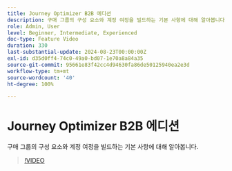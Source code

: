 ```yaml
---
title: Journey Optimizer B2B 에디션
description: 구매 그룹의 구성 요소와 계정 여정을 빌드하는 기본 사항에 대해 알아봅니다.
role: Admin, User
level: Beginner, Intermediate, Experienced
doc-type: Feature Video
duration: 330
last-substantial-update: 2024-08-23T00:00:00Z
exl-id: d35d0ff4-74c0-49a0-bd07-1e70a8a84a35
source-git-commit: 95661e83f42cc4d94630fa86de50125940ea2e3d
workflow-type: tm+mt
source-wordcount: '40'
ht-degree: 100%

---
```


# Journey Optimizer B2B 에디션

구매 그룹의 구성 요소와 계정 여정을 빌드하는 기본 사항에 대해 알아봅니다.

>[!VIDEO](https://video.tv.adobe.com/v/3432054/?learn=on)
